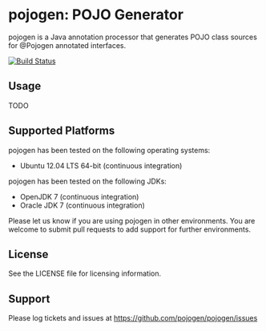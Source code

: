 pojogen: POJO Generator
====================

pojogen is a Java annotation processor that generates POJO class sources for @Pojogen annotated interfaces.

[![Build Status](https://travis-ci.org/pojogen/pojogen.svg?branch=master)](https://travis-ci.org/pojogen/pojogen)

Usage
-----
TODO

Supported Platforms
-------------------

pojogen has been tested on the following operating systems:
* Ubuntu 12.04 LTS 64-bit (continuous integration)

pojogen has been tested on the following JDKs:
* OpenJDK 7 (continuous integration)
* Oracle JDK 7 (continuous integration)

Please let us know if you are using pojogen in other environments. You are welcome to submit pull requests to add support for further environments.


License
-------

See the LICENSE file for licensing information.


Support
-------

Please log tickets and issues at https://github.com/pojogen/pojogen/issues
